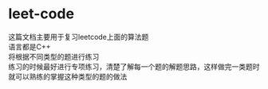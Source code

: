 # leet-code


这篇文档主要用于复习leetcode上面的算法题\
语言都是C++\
将根据不同类型的题进行练习\
练习的时候最好进行专项练习，清楚了解每一个题的解题思路，这样做完一类题时就可以熟练的掌握这种类型的题的做法




